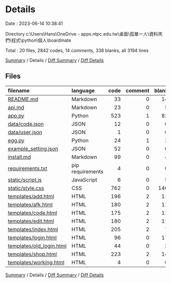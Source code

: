 # Details

Date : 2023-06-14 10:38:41

Directory c:\\Users\\Hans\\OneDrive - apps.ntpc.edu.tw\\桌面\\孤單一人\\資料夾們\\程式\\python\\個人\\boardmate

Total : 20 files,  2842 codes, 14 comments, 338 blanks, all 3194 lines

[Summary](results.md) / Details / [Diff Summary](diff.md) / [Diff Details](diff-details.md)

## Files
| filename | language | code | comment | blank | total |
| :--- | :--- | ---: | ---: | ---: | ---: |
| [README.md](/README.md) | Markdown | 33 | 0 | 14 | 47 |
| [api.md](/api.md) | Markdown | 23 | 0 | 5 | 28 |
| [app.py](/app.py) | Python | 523 | 1 | 82 | 606 |
| [data/code.json](/data/code.json) | JSON | 12 | 0 | 0 | 12 |
| [data/user.json](/data/user.json) | JSON | 1 | 0 | 0 | 1 |
| [egg.py](/egg.py) | Python | 24 | 1 | 3 | 28 |
| [example_setting.json](/example_setting.json) | JSON | 52 | 0 | 0 | 52 |
| [install.md](/install.md) | Markdown | 99 | 0 | 4 | 103 |
| [requirements.txt](/requirements.txt) | pip requirements | 4 | 0 | 0 | 4 |
| [static/script.js](/static/script.js) | JavaScript | 6 | 0 | 5 | 11 |
| [static/style.css](/static/style.css) | CSS | 762 | 0 | 140 | 902 |
| [templates/add.html](/templates/add.html) | HTML | 196 | 2 | 11 | 209 |
| [templates/afk.html](/templates/afk.html) | HTML | 180 | 2 | 11 | 193 |
| [templates/code.html](/templates/code.html) | HTML | 175 | 2 | 11 | 188 |
| [templates/edit.html](/templates/edit.html) | HTML | 180 | 2 | 11 | 193 |
| [templates/index.html](/templates/index.html) | HTML | 205 | 2 | 7 | 214 |
| [templates/login.html](/templates/login.html) | HTML | 96 | 0 | 17 | 113 |
| [templates/old_login.html](/templates/old_login.html) | HTML | 44 | 0 | 3 | 47 |
| [templates/shop.html](/templates/shop.html) | HTML | 223 | 2 | 14 | 239 |
| [templates/working.html](/templates/working.html) | HTML | 4 | 0 | 0 | 4 |

[Summary](results.md) / Details / [Diff Summary](diff.md) / [Diff Details](diff-details.md)